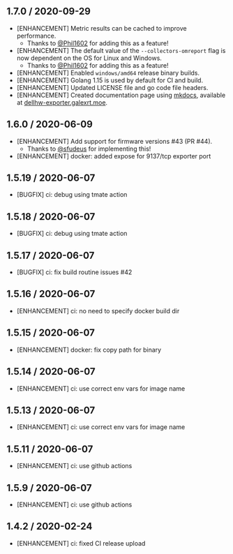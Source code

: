 ## 1.7.0 / 2020-09-29

* [ENHANCEMENT] Metric results can be cached to improve performance.
  * Thanks to [@Phil1602](https://github.com/Phil1602) for adding this as a feature!
* [ENHANCEMENT] The default value of the `--collectors-omreport` flag is now dependent on the OS for Linux and Windows.
  * Thanks to [@Phil1602](https://github.com/Phil1602) for adding this as a feature!
* [ENHANCEMENT] Enabled `windows/amd64` release binary builds.
* [ENHANCEMENT] Golang 1.15 is used by default for CI and build.
* [ENHANCEMENT] Updated LICENSE file and go code file headers.
* [ENHANCEMENT] Created documentation page using [mkdocs](https://www.mkdocs.org/), available at [dellhw-exporter.galexrt.moe](https://dellhw-exporter.galexrt.moe/).

## 1.6.0 / 2020-06-09

* [ENHANCEMENT] Add support for firmware versions #43 (PR #44).
  * Thanks to [@sfudeus](https://github.com/sfudeus) for implementing this!
* [ENHANCEMENT] docker: added expose for 9137/tcp exporter port

## 1.5.19 / 2020-06-07

* [BUGFIX] ci: debug using tmate action

## 1.5.18 / 2020-06-07

* [BUGFIX] ci: debug using tmate action

## 1.5.17 / 2020-06-07

* [BUGFIX] ci: fix build routine issues #42

## 1.5.16 / 2020-06-07

* [ENHANCEMENT] ci: no need to specify docker build dir

## 1.5.15 / 2020-06-07

* [ENHANCEMENT] docker: fix copy path for binary

## 1.5.14 / 2020-06-07

* [ENHANCEMENT] ci: use correct env vars for image name

## 1.5.13 / 2020-06-07

* [ENHANCEMENT] ci: use correct env vars for image name

## 1.5.11 / 2020-06-07

* [ENHANCEMENT] ci: use github actions

## 1.5.9 / 2020-06-07

* [ENHANCEMENT] ci: use github actions

## 1.4.2 / 2020-02-24

* [ENHANCEMENT] ci: fixed CI release upload
